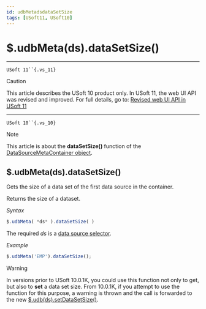 ```yaml
---
id: udbMetadsdataSetSize
tags: [USoft11, USoft10]
---
```

# $.udbMeta(ds).dataSetSize()



----

`USoft 11``{.vs_11}`

> [!CAUTION]
> This article describes the USoft 10 product only.
> In USoft 11, the web UI API was revised and improved. For full details, go to:
> [Revised web UI API in USoft 11](/docs/Web_and_app_UIs/UDB_udb/Revised_web_UI_API_in_USoft_11.md)

----

`USoft 10``{.vs_10}`

> [!NOTE]
> This article is about the **dataSetSize()** function of the [DataSourceMetaContainer object](/docs/Web_and_app_UIs/UDB_DataSourceMetaContainer).

## **$.udbMeta(ds).dataSetSize()**

Gets the size of a data set of the first data source in the container.

Returns the size of a dataset.

*Syntax*

```js
$.udbMeta( *ds* ).dataSetSize( )
```

The required *ds* is a [data source selector](/docs/Web_and_app_UIs/UDB_DataSourceMetaContainer/UDB_DataSourceMetaContainer_object.md).

*Example*

```js
$.udbMeta('EMP').dataSetSize();
```

> [!WARNING]
> In versions prior to USoft 10.0.1K, you could use this function not only to get, but also to **set** a data set size. From 10.0.1K, if you attempt to use the function for this purpose, a warning is thrown and the call is forwarded to the new [$.udb(ds).setDataSetSize()](/docs/Web_and_app_UIs/UDB_DataSourceContainer/udbdssetDataSetSize.md).